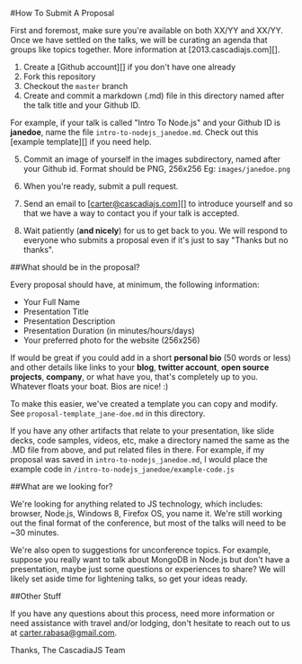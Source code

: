 #How To Submit A Proposal

First and foremost, make sure you're available on both XX/YY and XX/YY.  Once we have settled on the talks, we will be curating an agenda that groups like topics together.  More information at [2013.cascadiajs.com][].

1. Create a [Github account][] if you don't have one already
2. Fork this repository
3. Checkout the `master` branch
4. Create and commit a markdown (.md) file in this directory named after the talk title and your Github ID.

For example, if your talk is called "Intro To Node.js" and your Github ID is **janedoe**, name the file `intro-to-nodejs_janedoe.md`. Check out this [example template][] if you need help.

5. Commit an image of yourself in the images subdirectory, named after your Github id. Format should be PNG, 256x256 Eg: `images/janedoe.png`

6. When you're ready, submit a pull request.
7. Send an email to [carter@cascadiajs.com][] to introduce yourself and so that we have a way to contact you if your talk is accepted.
8. Wait patiently (**and nicely**) for us to get back to you. We will respond to everyone who submits a proposal even if it's just to say "Thanks but no thanks".

##What should be in the proposal?

Every proposal should have, at minimum, the following information: 

* Your Full Name
* Presentation Title
* Presentation Description
* Presentation Duration (in minutes/hours/days)
* Your preferred photo for the website (256x256)

If would be great if you could add in a short **personal bio** (50 words or less) and other details like links to your **blog**, **twitter account**, **open source projects**, **company**, or what have you, that's completely up to you. Whatever floats your boat. Bios are nice! :)

To make this easier, we've created a template you can copy and modify. See `proposal-template_jane-doe.md` in this directory.

If you have any other artifacts that relate to your presentation, like slide decks, code samples, videos, etc, make a directory named the same as the .MD file from above, and put related files in there. For example, if my proposal was saved in `intro-to-nodejs_janedoe.md`, I would place the example code in `/intro-to-nodejs_janedoe/example-code.js` 


##What are we looking for?

We're looking for anything related to JS technology, which includes: browser, Node.js, Windows 8, Firefox OS, you name it.  We're still working out the final format of the conference, but most of the talks will need to be ~30 minutes. 

We're also open to suggestions for unconference topics. For example, suppose you really want to talk about MongoDB in Node.js but don't have a presentation, maybe just some questions or experiences to share? We will likely set aside time for lightening talks, so get your ideas ready.

##Other Stuff

If you have any questions about this process, need more information or need assistance with travel and/or lodging, don't hesitate to reach out to us at [carter.rabasa@gmail.com](mailto:carter.rabasa@gmail.com). 

Thanks,
The CascadiaJS Team
